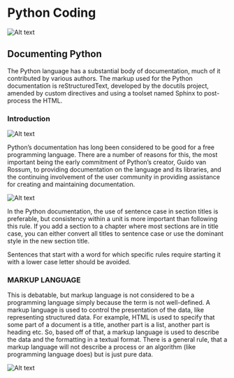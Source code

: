 # Python Coding

![Alt text](https://cdn-media-1.freecodecamp.org/images/1*ge4Z5bQFJwk5AUA8DjHgNQ.png "a title")

## Documenting Python
  The Python language has a substantial body of documentation, much of it contributed by various authors. The markup used for the Python documentation is reStructuredText, developed by the docutils project, amended by custom directives and using a toolset named Sphinx to post-process the HTML.


### Introduction

![Alt text](https://devguide.python.org/_static/python-logo.png "a title")

Python’s documentation has long been considered to be good for a free programming language. There are a number of reasons for this, the most important being the early commitment of Python’s creator, Guido van Rossum, to providing documentation on the language and its libraries, and the continuing involvement of the user community in providing assistance for creating and maintaining documentation.

![Alt text](https://images.squarespace-cdn.com/content/v1/511269bbe4b0c73df72dc118/1511980143100-DJ7IBGG7YS6NIDD6PS34/DM_03242016_0100.png?format=750w "a title")




In the Python documentation, the use of sentence case in section titles is preferable, but consistency within a unit is more important than following this rule. If you add a section to a chapter where most sections are in title case, you can either convert all titles to sentence case or use the dominant style in the new section title.

Sentences that start with a word for which specific rules require starting it with a lower case letter should be avoided.


### MARKUP LANGUAGE

This is debatable, but markup language is not considered to be a programming language simply because the term is not well-defined. A markup language is used to control the presentation of the data, like representing structured data. For example, HTML is used to specify that some part of a document is a title, another part is a list, another part is heading etc. So, based off of that, a markup language is used to describe the data and the formatting in a textual format. There is a general rule, that a markup language will not describe a process or an algorithm (like programming language does) but is just pure data.


![Alt text](https://encrypted-tbn0.gstatic.com/images?q=tbn:ANd9GcTKTiqC3MHS6deWueFhIadhCSSx9PF6lNDzmw&usqp=CAU "a title")
